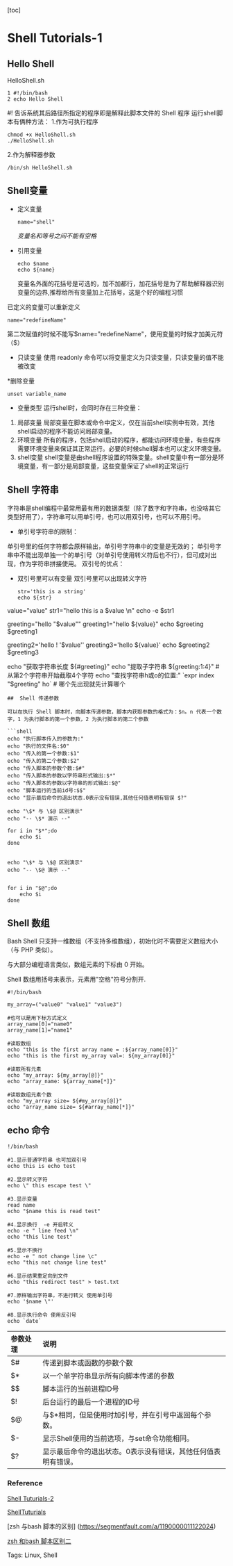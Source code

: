 [toc]

# Shell Tutorials-1

## Hello Shell

HelloShell.sh

```shell
1 #!/bin/bash
2 echo Hello Shell
```

#! 告诉系统其后路径所指定的程序即是解释此脚本文件的 Shell 程序
运行shell脚本有俩种方法：
1.作为可执行程序

```shell
chmod +x HelloShell.sh
./HelloShell.sh
```

2.作为解释器参数

```shell
/bin/sh HelloShell.sh
```

## Shell变量

* 定义变量
  
  ```shell
  name="shell"
  ```
  
  *变量名和等号之间不能有空格*

* 引用变量
  
  ```shell
  echo $name
  echo ${name}
  ```
  
  变量名外面的花括号是可选的，加不加都行，加花括号是为了帮助解释器识别变量的边界,推荐给所有变量加上花括号，这是个好的编程习惯

已定义的变量可以重新定义

```
name="redefineName"
```

第二次赋值的时候不能写$name="redefineName"，使用变量的时候才加美元符（$）

* 只读变量
  使用 readonly 命令可以将变量定义为只读变量，只读变量的值不能被改变

*删除变量

```shell-session
unset variable_name
```

* 变量类型
  运行shell时，会同时存在三种变量：
1) 局部变量 局部变量在脚本或命令中定义，仅在当前shell实例中有效，其他shell启动的程序不能访问局部变量。
2) 环境变量 所有的程序，包括shell启动的程序，都能访问环境变量，有些程序需要环境变量来保证其正常运行。必要的时候shell脚本也可以定义环境变量。
3) shell变量 shell变量是由shell程序设置的特殊变量。shell变量中有一部分是环境变量，有一部分是局部变量，这些变量保证了shell的正常运行

## Shell 字符串

字符串是shell编程中最常用最有用的数据类型（除了数字和字符串，也没啥其它类型好用了），字符串可以用单引号，也可以用双引号，也可以不用引号。

* 单引号字符串的限制：

单引号里的任何字符都会原样输出，单引号字符串中的变量是无效的；
单引号字串中不能出现单独一个的单引号（对单引号使用转义符后也不行），但可成对出现，作为字符串拼接使用。
双引号的优点：

* 双引号里可以有变量
  双引号里可以出现转义字符
  
  ```shell
  str='this is a string'
  echo ${str}
  ```

value="value"
str1="hello this is a $value \n"
echo -e $str1

greeting="hello "$value""
greeting1="hello ${value}"
echo $greeting $greeting1

greeting2='hello ! '$value''
greeting3='hello ${value}'
echo $greeting2 $greeting3

echo "获取字符串长度 ${#greeting}"
echo "提取子字符串 ${greeting:1:4}" # 从第2个字符串开始截取4个字符
echo "查找字符串h或o的位置:" `expr index "$greeting" ho` # 哪个先出现就先计算哪个

```shell
##  Shell 传递参数

可以在执行 Shell 脚本时，向脚本传递参数，脚本内获取参数的格式为：$n。n 代表一个数字，1 为执行脚本的第一个参数，2 为执行脚本的第二个参数

```shell
echo "执行脚本传入的参数为:"
echo "执行的文件名:$0"
echo "传入的第一个参数:$1"
echo "传入的第二个参数:$2"
echo "传入脚本的参数个数:$#"
echo "传入脚本的参数以字符串形式输出:$*"
echo "传入脚本的参数以字符串的形式输出:$@"
echo "脚本运行的当前id号:$$"
echo "显示最后命令的退出状态.0表示没有错误,其他任何值表明有错误 $?"

echo "\$* 与 \$@ 区别演示"
echo "-- \$* 演示 --"

for i in "$*";do
    echo $i
done


echo "\$* 与 \$@ 区别演示"
echo "-- \$@ 演示 --"


for i in "$@";do
    echo $i
done
```

## Shell 数组

Bash Shell 只支持一维数组（不支持多维数组），初始化时不需要定义数组大小（与 PHP 类似）。

与大部分编程语言类似，数组元素的下标由 0 开始。

Shell 数组用括号来表示，元素用"空格"符号分割开.

```shell
#!/bin/bash

my_array=("value0" "value1" "value3")

#也可以是用下标方式定义
array_name[0]="name0"
array_name[1]="name1"

#读取数组
echo "this is the first array name = :${array_name[0]}"
echo "this is the first my_array val=: ${my_array[0]}"

#读取所有元素
echo "my_array: ${my_array[@]}"
echo "array_name: ${array_name[*]}"

#读取数组元素个数
echo "my_array size= ${#my_array[@]}"
echo "array_name size= ${#array_name[*]}"
```

## echo 命令

```shell
!/bin/bash

#1.显示普通字符串 也可加双引号
echo this is echo test

#2.显示转义字符
echo \" this escape test \"

#3.显示变量
read name
echo "$name this is read test"

#4.显示换行  -e 开启转义
echo -e " line feed \n"
echo "this line test"

#5.显示不换行 
echo -e " not change line \c"
echo "this not change line test"

#6.显示结果重定向到文件
echo "this redirect test" > test.txt

#7.原样输出字符串，不进行转义 使用单引号
echo '$name \"'

#8.显示执行命令 使用反引号
echo `date`
```

| 参数处理 | 说明                              |
|:---- |:------------------------------- |
| $#   | 传递到脚本或函数的参数个数                   |
| $*   | 以一个单字符串显示所有向脚本传递的参数             |
| $$   | 脚本运行的当前进程ID号                    |
| $!   | 后台运行的最后一个进程的ID号                 |
| $@   | 与$*相同，但是使用时加引号，并在引号中返回每个参数。     |
| $-   | 显示Shell使用的当前选项，与set命令功能相同。      |
| $?   | 显示最后命令的退出状态。0表示没有错误，其他任何值表明有错误。 |

### Reference

[Shell Tuturials-2](simplenote://note/83bb1d79-ccdd-4a8e-aeca-d9986533a445)    

[ShellTuturials](https://zhuanlan.zhihu.com/p/264346586)

[zsh 与bash 脚本的区别] (https://segmentfault.com/a/1190000011122024)

[zsh 和bash 脚本区别二](https://www.shangmayuan.com/a/60eca86f64924568877f8c7f.html    )

Tags:
  Linux, Shell